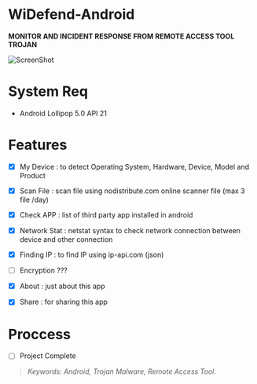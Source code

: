 # WiDefend-Android

**MONITOR AND INCIDENT RESPONSE FROM REMOTE ACCESS TOOL TROJAN**



![ScreenShot](https://github.com/wishihab/WiDefend-Android/blob/master/WiDefendAndroid.JPG)

# System Req

- Android Lollipop 5.0 API 21

# Features

- [x] My Device : to detect Operating System, Hardware, Device, Model and Product
- [x] Scan File : scan file using nodistribute.com online scanner file (max 3 file /day)
- [x] Check APP : list of third party app installed in android
- [x] Network Stat : netstat syntax to check network connection between device and other connection
- [x] Finding IP : to find IP using ip-api.com (json)
- [ ] Encryption ???
- [x] About : just about this app
- [x] Share : for sharing this app


# Proccess

- [ ] Project Complete



> *Keywords: Android, Trojan Malware, Remote Access Tool.*

